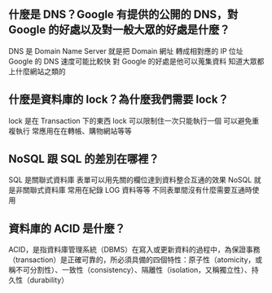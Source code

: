 ## 什麼是 DNS？Google 有提供的公開的 DNS，對 Google 的好處以及對一般大眾的好處是什麼？
DNS 是 Domain Name Server
就是把 Domain 網址 轉成相對應的 IP 位址
Google 的 DNS 速度可能比較快
對 Google 的好處是他可以蒐集資料
知道大眾都上什麼網站之類的

## 什麼是資料庫的 lock？為什麼我們需要 lock？
lock 是在 Transaction 下的東西
lock 可以限制住一次只能執行一個
可以避免重複執行
常應用在在轉帳、購物網站等等

## NoSQL 跟 SQL 的差別在哪裡？
SQL 是關聯式資料庫
表單可以用先關的欄位達到資料整合互通的效果
NoSQL 就是非關聯式資料庫
常用在紀錄 LOG 資料等等
不同表單間沒有什麼需要互通時使用

## 資料庫的 ACID 是什麼？
ACID，是指資料庫管理系統（DBMS）在寫入或更新資料的過程中，為保證事務（transaction）是正確可靠的，所必須具備的四個特性：原子性（atomicity，或稱不可分割性）、一致性（consistency）、隔離性（isolation，又稱獨立性）、持久性（durability）


